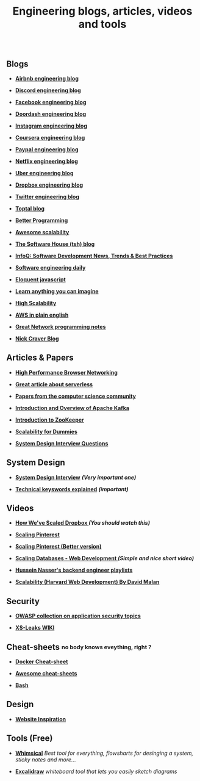 # <p align="center">Engineering blogs, articles, videos and tools</p>



<br />


## Blogs

* **[Airbnb engineering blog](https://medium.com/airbnb-engineering)**

* **[Discord engineering blog](https://blog.discord.com/tagged/engineering)**

* **[Facebook engineering blog](https://engineering.fb.com)**

* **[Doordash engineering blog](https://doordash.engineering)**

* **[Instagram engineering blog](https://instagram-engineering.com)**

* **[Coursera engineering blog](https://medium.com/coursera-engineering)**

* **[Paypal engineering blog](https://medium.com/paypal-engineering)**

* **[Netflix engineering blog](https://netflixtechblog.com)**

* **[Uber engineering blog](https://eng.uber.com)**

* **[Dropbox engineering blog](https://dropbox.tech)**

* **[Twitter engineering blog](https://blog.twitter.com/engineering/en_us.html)**

* **[Toptal blog](https://www.toptal.com/developers/blog)**

* **[Better Programming](https://betterprogramming.pub)**

* **[Awesome scalability](http://awesome-scalability.com)**

* **[The Software House (tsh) blog](https://tsh.io/blog/)**

* **[InfoQ: Software Development News, Trends & Best Practices](https://www.infoq.com)**

* **[Software engineering daily](https://softwareengineeringdaily.com)**

* **[Eloquent javascript](https://eloquentjavascript.net/)**

* **[Learn anything you can imagine](https://www.tutorialspoint.com/tutorialslibrary.htm)**

* **[High Scalability](http://highscalability.com)**

* **[AWS in plain english](https://aws.plainenglish.io)**

* **[Great Network programming notes](http://networkprogrammingnotes.blogspot.com)**

* **[Nick Craver Blog](https://nickcraver.com/blog/archive/)**

## Articles & Papers

* **[High Performance Browser Networking](https://hpbn.co)**

* **[Great article about serverless](https://martinfowler.com/articles/serverless.html)**

* **[Papers from the computer science community](https://github.com/papers-we-love/papers-we-love)**

* **[Introduction and Overview of Apache Kafka](https://www.slideshare.net/mumrah/kafka-talk-tri-hug)**

* **[Introduction to ZooKeeper](https://www.slideshare.net/mumrah/introduction-to-zookeeper-trihug-may-22-2012)**

* **[Scalability for Dummies](https://www.lecloud.net/tagged/scalability)**

* **[System Design Interview Questions](https://www.hackingnote.com/en/interview/system-design-interview-questions)**

## System Design
* **[System Design Interview](https://github.com/checkcheckzz/system-design-interview)** ***(Very important one)***

* **[Technical keyswords explained](https://gist.github.com/vasanthk/485d1c25737e8e72759f)** ***(important)***

## Videos

* **[How We've Scaled Dropbox
](https://www.youtube.com/watch?v=PE4gwstWhmc)** ***(You should watch this)***

* **[Scaling Pinterest](https://www.youtube.com/watch?v=GW2cnp2tdh8)**

* **[Scaling Pinterest (Better version)](https://www.youtube.com/watch?v=jQNCuD_hxdQ)**

* **[Scaling Databases - Web Development
](https://www.youtube.com/watch?v=dkhOZOmV7Fo)** ***(Simple and nice short video)***

* **[Hussein Nasser's backend engineer playlists](https://www.husseinnasser.com/p/software-engineering-videos.html)**

* **[Scalability (Harvard Web Development) By David Malan](https://www.youtube.com/watch?v=-W9F__D3oY4&list=PLifX7FLW45Ncn-YnaBPSsVz2HYsW8mfAX)**


## Security

* **[OWASP collection on application security topics](https://cheatsheetseries.owasp.org/cheatsheets/AJAX_Security_Cheat_Sheet.html)**

* **[XS-Leaks WIKI](https://xsleaks.dev)**


## Cheat-sheets <sub><sup>no body knows eveything, right ?</sup></sub>
* **[Docker Cheat-sheet](https://dockerlabs.collabnix.com/docker/cheatsheet/)**

* **[Awesome cheat-sheets](https://github.com/LeCoupa/awesome-cheatsheets)**

* **[Bash](https://github.com/Idnan/bash-guide)**

## Design

* **[Website Inspiration](https://onepagelove.com)**

## Tools (Free)

* **[Whimsical](https://whimsical.com)**
  *Best tool for everything, flowsharts for desinging a system, sticky notes and more...*
  
* **[Excalidraw](https://excalidraw.com)** *whiteboard tool that lets you easily sketch diagrams*
  
 
